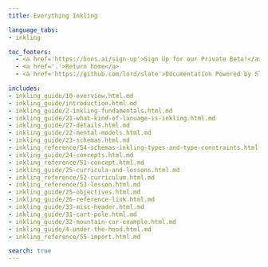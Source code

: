 ```yaml
---
title: Everything Inkling

language_tabs:
- inkling

toc_footers:
  - <a href='https://bons.ai/sign-up'>Sign Up for our Private Beta!</a>
  - <a href='.'>Return home</a>
  - <a href='https://github.com/lord/slate'>Documentation Powered by Slate</a>

includes:
- inkling_guide/10-overview.html.md
- inkling_guide/introduction.html.md
- inkling_guide/2-inkling-fundamentals.html.md
- inkling_guide/21-what-kind-of-lanuage-is-inkling.html.md
- inkling_guide/27-details.html.md
- inkling_guide/22-mental-models.html.md
- inkling_guide/23-schemas.html.md
- inkling_reference/54-schemas-inkling-types-and-type-constraints.html.md
- inkling_guide/24-concepts.html.md
- inkling_reference/51-concept.html.md
- inkling_guide/25-curricula-and-lessons.html.md
- inkling_reference/52-curriculum.html.md
- inkling_reference/53-lesson.html.md
- inkling_guide/25-objectives.html.md
- inkling_guide/26-reference-link.html.md
- inkling_guide/33-misc-header.html.md
- inkling_guide/31-cart-pole.html.md
- inkling_guide/32-mountain-car-example.html.md
- inkling_guide/4-under-the-hood.html.md
- inkling_reference/55-import.html.md

search: true
---
```

